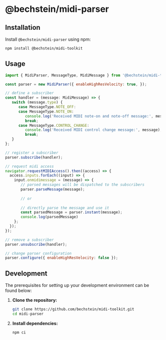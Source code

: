 # @bechstein/midi-parser

## Installation

Install `@bechstein/midi-parser` using npm:

```bash
npm install @bechstein/midi-toolkit
```

## Usage

```javascript
import { MidiParser, MessageType, MidiMessage } from '@bechstein/midi-toolkit';

const parser = new MidiParser({ enableHighResVelocity: true, });

// define a subscriber
const handler = (message: MidiMessage) => {
   switch (message.type) {
      case MessageType.NOTE_OFF:
      case MessageType.NOTE_ON:
         console.log('Received MIDI note-on and note-off message:', message);
         break;
      case MessageType.CONTROL_CHANGE:
         console.log('Received MIDI control change message:', message);
         break;
   }
};

// register a subscriber
parser.subscribe(handler);

// request midi access
navigator.requestMIDIAccess().then((access) => {
  access.inputs.forEach((input) => {
    input.onmidimessage = (message) => {
       // parsed messages will be dispatched to the subscribers
       parser.parseMessage(message);
       
       // or
       
       // directly parse the message and use it
       const parsedMessage = parser.instant(message);
       console.log(parsedMessage)
    };
  });
});

// remove a subscriber
parser.unsubscribe(handler);

// change parser configuration
parser.configure({ enableHighResVelocity: false });
```

## Development

The prerequisites for setting up your development environment can be found below:

1. **Clone the repository:**
   ```bash
   git clone https://github.com/bechstein/midi-toolkit.git
   cd midi-parser
   ```
2. **Install dependencies:**
   ```
   npm ci
   ```
